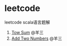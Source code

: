 # leetcode
leetcode scala语言题解

1. [Tow Sum](./src/main/scala/problem_001/TowSum.scala) @羊三
2. [Add Two Numbers](./src/main/scala/problem_002/AddTwoNumbers.scala) @羊三